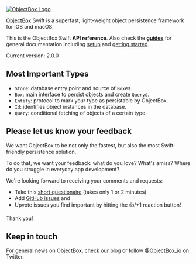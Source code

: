 <!--The README.md is used by Jazzy to generate the index page of the docs.-->

<div class="objectboxlogo-container">
  <a href="https://objectbox.io/"><img id="objectboxlogo" src="img/logo.png" alt="ObjectBox Logo" title="" /></a>
</div>

[ObjectBox](https://objectbox.io/) Swift is a superfast, light-weight object persistence framework for iOS and macOS.

This is the ObjectBox Swift **API reference**.
Also check the **[guides](https://swift.objectbox.io/)** for general documentation including [setup](https://swift.objectbox.io/install) and [getting started](https://swift.objectbox.io/getting-started).

Current version: 2.0.0

## Most Important Types

- `Store`: database entry point and source of `Box`es.
- `Box`: main interface to persist objects and create `Query`s.
- `Entity`: protocol to mark your type as persistable by ObjectBox.
- `Id`: identifies object instances in the database.
- `Query`: conditional fetching of objects of a certain type.

## Please let us know your feedback 

We want ObjectBox to be not only the fastest, but also the most Swift-friendly persistence solution.

To do that, we want your feedback: what do you love? What's amiss?
Where do you struggle in everyday app development?

We're looking forward to receiving your comments and requests:

- Take this [short questionaire](https://docs.google.com/forms/d/e/1FAIpQLSd0neiviD0Yal0Tn7921w-XWI2d0ONpLm7TfVKp7OvwW2Tu2A/viewform?usp=sf_link) (takes only 1 or 2 minutes)
- Add [GitHub issues](https://github.com/ObjectBox/objectbox-swift/issues) and 
- Upvote issues you find important by hitting the 👍/+1 reaction button!

Thank you!

## Keep in touch

For general news on ObjectBox, [check our blog](https://objectbox.io/blog) or follow [@ObjectBox_io](https://twitter.com/ObjectBox_io/) on Twitter.
